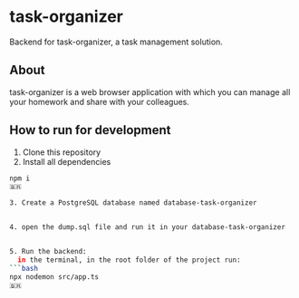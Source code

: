 # task-organizer

Backend for task-organizer, a task management solution.

## About

task-organizer is a web browser application with which you can manage all your homework and share with your colleagues.

## How to run for development

1. Clone this repository
2. Install all dependencies

```bash
npm i
🇧🇷

3. Create a PostgreSQL database named database-task-organizer


4. open the dump.sql file and run it in your database-task-organizer


5. Run the backend:
  in the terminal, in the root folder of the project run:
```bash
npx nodemon src/app.ts
🇧🇷